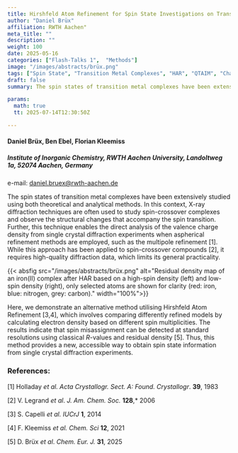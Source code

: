 ```yaml
---
title: Hirshfeld Atom Refinement for Spin State Investigations on Transition Metal Complexes
author: "Daniel Brüx"
affiliation: RWTH Aachen"
meta_title: ""
description: ""
weight: 100 
date: 2025-05-16
categories: ["Flash-Talks 1",  "Methods"]
image: "/images/abstracts/brüx.png"
tags: ["Spin State", "Transition Metal Complexes", "HAR", "QTAIM", "Charge Density", "X-ray Diffraction"]
draft: false
summary: The spin states of transition metal complexes have been extensively studied using both theoretical and analytical methods. Here, we demonstrate an alternative method utilising Hirshfeld Atom Refinement...

params:
  math: true
  tt: 2025-07-14T12:30:50Z

---
```


#### Daniel Brüx, Ben Ebel, Florian Kleemiss

##### Institute of Inorganic Chemistry, RWTH Aachen University, Landoltweg 1a, 52074 Aachen, Germany

e-mail: daniel.bruex@rwth-aachen.de

The spin states of transition metal complexes have been extensively studied using both theoretical and analytical methods. In this context, X-ray diffraction techniques are often used to study spin-crossover complexes and observe the structural changes that accompany the spin transition. Further, this technique enables the direct analysis of the valence charge density from single crystal diffraction experiments when aspherical refinement methods are employed, such as the multipole refinement [1]. While this approach has been applied to spin-crossover compounds [2], it requires high-quality diffraction data, which limits its general practicality.

{{< absfig src="/images/abstracts/brüx.png" alt="Residual density map of an iron(II) complex after HAR based on a high-spin density (left) and low-spin density (right), only selected atoms are shown for clarity (red: iron, blue: nitrogen, grey: carbon)." width="100%">}}

Here, we demonstrate an alternative method utilising Hirshfeld Atom Refinement [3,4], which involves comparing differently refined models by calculating electron density based on different spin multiplicities. The results indicate that spin misassignment can be detected at standard resolutions using classical *R*-values and residual density [5]. Thus, this method provides a new, accessible way to obtain spin state information from single crystal diffraction experiments.

### References:

[1] Holladay *et al. Acta Crystallogr. Sect. A: Found. Crystallogr*. **39**, 1983

[2] V. Legrand *et al*. *J. Am. Chem. Soc.* **128**,* 2006

[3] S. Capelli *et al. IUCrJ* **1**, 2014

[4] F. Kleemiss *et al. Chem. Sci* **12**, 2021

[5] D. Brüx *et al*. *Chem. Eur. J.* **31**, 2025